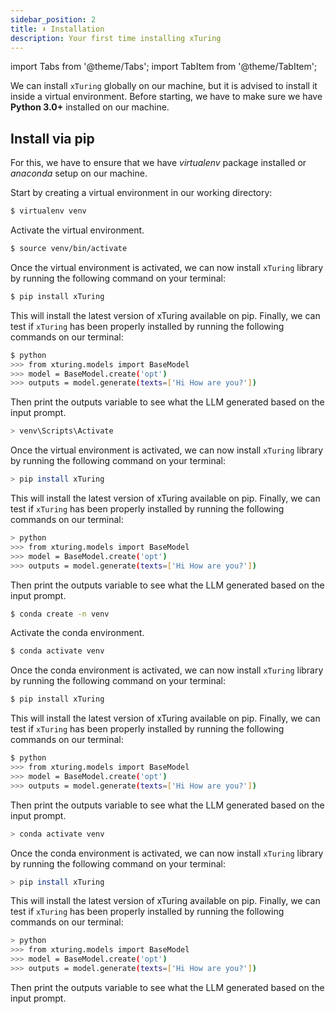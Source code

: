 ```yaml
---
sidebar_position: 2
title: ⬇️ Installation
description: Your first time installing xTuring
---
```


import Tabs from '@theme/Tabs';
import TabItem from '@theme/TabItem';

We can install `xTuring` globally on our machine, but it is advised to install it inside a virtual environment. Before starting, we have to make sure we have __Python 3.0+__ installed on our machine.

## Install via pip
For this, we have to ensure that we have _virtualenv_ package installed or _anaconda_ setup on our machine.

Start by creating a virtual environment in our working directory:

<Tabs>
  <TabItem value="venv" label="virtualenv">

```bash
$ virtualenv venv
```
Activate the virtual environment.

<Tabs>
  <TabItem value="unix" label="OSX/Linux">

```bash
$ source venv/bin/activate
```
Once the virtual environment is activated, we can now install `xTuring` library by running the following command on your terminal:

```bash
$ pip install xTuring
```
This will install the latest version of xTuring available on pip.
Finally, we can test if `xTuring` has been properly installed by running the following commands on our terminal:
```bash
$ python
>>> from xturing.models import BaseModel
>>> model = BaseModel.create('opt')
>>> outputs = model.generate(texts=['Hi How are you?'])
```
Then print the outputs variable to see what the LLM generated based on the input prompt.


  </TabItem>
  <TabItem value="windows" label="Windows">

```bash
> venv\Scripts\Activate
```

Once the virtual environment is activated, we can now install `xTuring` library by running the following command on your terminal:

```bash
> pip install xTuring
```
This will install the latest version of xTuring available on pip.
Finally, we can test if `xTuring` has been properly installed by running the following commands on our terminal:
```bash
> python
>>> from xturing.models import BaseModel
>>> model = BaseModel.create('opt')
>>> outputs = model.generate(texts=['Hi How are you?'])
```
Then print the outputs variable to see what the LLM generated based on the input prompt.


  </TabItem>
</Tabs>


  </TabItem>
  <TabItem value="conda" label="conda">

```bash
$ conda create -n venv
```
Activate the conda environment.
<Tabs>
  <TabItem value="unix" label="OSX/Linux">

```bash
$ conda activate venv
```


Once the conda environment is activated, we can now install `xTuring` library by running the following command on your terminal:

```bash
$ pip install xTuring
```
This will install the latest version of xTuring available on pip.
Finally, we can test if `xTuring` has been properly installed by running the following commands on our terminal:
```bash
$ python
>>> from xturing.models import BaseModel
>>> model = BaseModel.create('opt')
>>> outputs = model.generate(texts=['Hi How are you?'])
```
Then print the outputs variable to see what the LLM generated based on the input prompt.


  </TabItem>
  <TabItem value="windows" label="Windows">

```bash
> conda activate venv
```


Once the conda environment is activated, we can now install `xTuring` library by running the following command on your terminal:

```bash
> pip install xTuring
```
This will install the latest version of xTuring available on pip.
Finally, we can test if `xTuring` has been properly installed by running the following commands on our terminal:
```bash
> python
>>> from xturing.models import BaseModel
>>> model = BaseModel.create('opt')
>>> outputs = model.generate(texts=['Hi How are you?'])
```
Then print the outputs variable to see what the LLM generated based on the input prompt.


  </TabItem>
</Tabs>

  </TabItem>
</Tabs>


<!-- ```bash
$ pip install xTuring
```
This will install the latest version of xTuring available on pip.
Finally, we can test if `xTuring` has been properly installed by running the following commands on our terminal:
```bash
$ python
>>> from xturing.models import BaseModel
>>> model = BaseModel.create('opt')
>>> outputs = model.generate(texts=['Hi How are you?'])
```
Then print the outputs variable to see what the LLM generated based on the input prompt. -->
